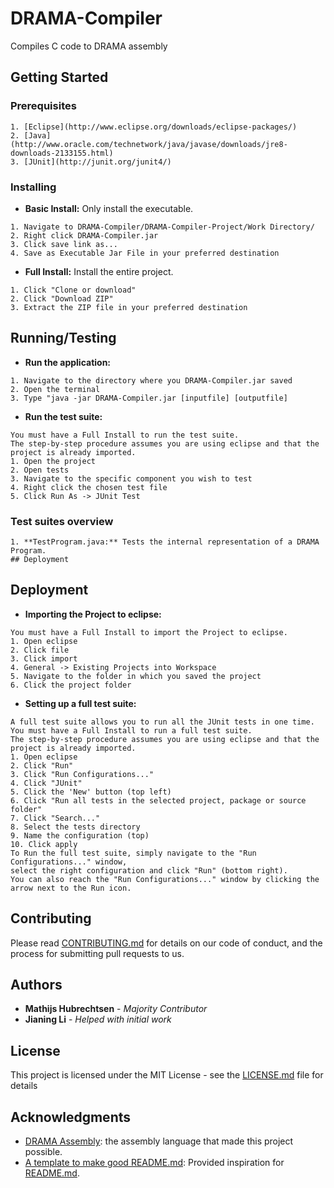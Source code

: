 # DRAMA-Compiler
Compiles C code to DRAMA assembly

## Getting Started

### Prerequisites

```
1. [Eclipse](http://www.eclipse.org/downloads/eclipse-packages/)
2. [Java](http://www.oracle.com/technetwork/java/javase/downloads/jre8-downloads-2133155.html)
3. [JUnit](http://junit.org/junit4/)
```

### Installing

* **Basic Install:** Only install the executable.
```
1. Navigate to DRAMA-Compiler/DRAMA-Compiler-Project/Work Directory/
2. Right click DRAMA-Compiler.jar
3. Click save link as...
4. Save as Executable Jar File in your preferred destination
```

* **Full Install:** Install the entire project.
```
1. Click "Clone or download"
2. Click "Download ZIP"
3. Extract the ZIP file in your preferred destination
```

## Running/Testing

* **Run the application:**
```
1. Navigate to the directory where you DRAMA-Compiler.jar saved
2. Open the terminal
3. Type "java -jar DRAMA-Compiler.jar [inputfile] [outputfile]
```

* **Run the test suite:**
```
You must have a Full Install to run the test suite.
The step-by-step procedure assumes you are using eclipse and that the project is already imported.
1. Open the project
2. Open tests
3. Navigate to the specific component you wish to test
4. Right click the chosen test file
5. Click Run As -> JUnit Test
```

### Test suites overview

```
1. **TestProgram.java:** Tests the internal representation of a DRAMA Program.
## Deployment
```

## Deployment

* **Importing the Project to eclipse:**
```
You must have a Full Install to import the Project to eclipse.
1. Open eclipse
2. Click file
3. Click import
4. General -> Existing Projects into Workspace
5. Navigate to the folder in which you saved the project
6. Click the project folder
```

* **Setting up a full test suite:**
```
A full test suite allows you to run all the JUnit tests in one time.
You must have a Full Install to run a full test suite.
The step-by-step procedure assumes you are using eclipse and that the project is already imported.
1. Open eclipse
2. Click "Run"
3. Click "Run Configurations..."
4. Click "JUnit"
5. Click the 'New' button (top left)
6. Click "Run all tests in the selected project, package or source folder"
7. Click "Search..."
8. Select the tests directory
9. Name the configuration (top)
10. Click apply
To Run the full test suite, simply navigate to the "Run Configurations..." window,
select the right configuration and click "Run" (bottom right).
You can also reach the "Run Configurations..." window by clicking the arrow next to the Run icon.
```

## Contributing

Please read [CONTRIBUTING.md]() for details on our code of conduct, and the process for submitting pull requests to us.

## Authors

* **Mathijs Hubrechtsen** - *Majority Contributor*
* **Jianing Li** - *Helped with initial work*

## License

This project is licensed under the MIT License - see the [LICENSE.md](LICENSE.md) file for details

## Acknowledgments

* [DRAMA Assembly](https://nl.wikipedia.org/wiki/Drama_(assembleertaal)): the assembly language that made this project possible.
* [A template to make good README.md](https://gist.github.com/PurpleBooth/109311bb0361f32d87a2): Provided inspiration for [README.md](README.md).
